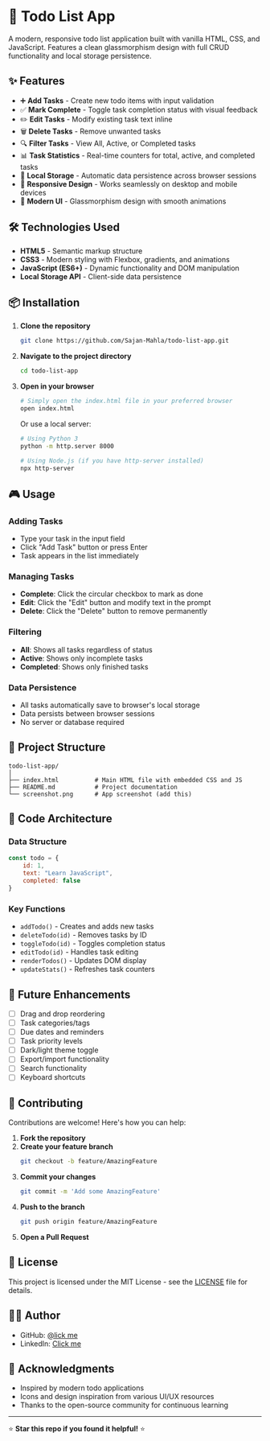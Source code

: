 # 📝 Todo List App

A modern, responsive todo list application built with vanilla HTML, CSS, and JavaScript. Features a clean glassmorphism design with full CRUD functionality and local storage persistence.



## ✨ Features

- ➕ **Add Tasks** - Create new todo items with input validation
- ✅ **Mark Complete** - Toggle task completion status with visual feedback
- ✏️ **Edit Tasks** - Modify existing task text inline
- 🗑️ **Delete Tasks** - Remove unwanted tasks
- 🔍 **Filter Tasks** - View All, Active, or Completed tasks
- 📊 **Task Statistics** - Real-time counters for total, active, and completed tasks
- 💾 **Local Storage** - Automatic data persistence across browser sessions
- 📱 **Responsive Design** - Works seamlessly on desktop and mobile devices
- 🎨 **Modern UI** - Glassmorphism design with smooth animations





## 🛠️ Technologies Used

- **HTML5** - Semantic markup structure
- **CSS3** - Modern styling with Flexbox, gradients, and animations
- **JavaScript (ES6+)** - Dynamic functionality and DOM manipulation
- **Local Storage API** - Client-side data persistence

## 📦 Installation

1. **Clone the repository**
   ```bash
   git clone https://github.com/Sajan-Mahla/todo-list-app.git
   ```

2. **Navigate to the project directory**
   ```bash
   cd todo-list-app
   ```

3. **Open in your browser**
   ```bash
   # Simply open the index.html file in your preferred browser
   open index.html
   ```

   Or use a local server:
   ```bash
   # Using Python 3
   python -m http.server 8000
   
   # Using Node.js (if you have http-server installed)
   npx http-server
   ```

## 🎮 Usage

### Adding Tasks
- Type your task in the input field
- Click "Add Task" button or press Enter
- Task appears in the list immediately

### Managing Tasks
- **Complete**: Click the circular checkbox to mark as done
- **Edit**: Click the "Edit" button and modify text in the prompt
- **Delete**: Click the "Delete" button to remove permanently

### Filtering
- **All**: Shows all tasks regardless of status
- **Active**: Shows only incomplete tasks
- **Completed**: Shows only finished tasks

### Data Persistence
- All tasks automatically save to browser's local storage
- Data persists between browser sessions
- No server or database required

## 📁 Project Structure

```
todo-list-app/
│
├── index.html          # Main HTML file with embedded CSS and JS
├── README.md           # Project documentation
└── screenshot.png      # App screenshot (add this)
```

## 🔧 Code Architecture

### Data Structure
```javascript
const todo = {
    id: 1,
    text: "Learn JavaScript",
    completed: false
}
```

### Key Functions
- `addTodo()` - Creates and adds new tasks
- `deleteTodo(id)` - Removes tasks by ID
- `toggleTodo(id)` - Toggles completion status
- `editTodo(id)` - Handles task editing
- `renderTodos()` - Updates DOM display
- `updateStats()` - Refreshes task counters

## 🚀 Future Enhancements

- [ ] Drag and drop reordering
- [ ] Task categories/tags
- [ ] Due dates and reminders
- [ ] Task priority levels
- [ ] Dark/light theme toggle
- [ ] Export/import functionality
- [ ] Search functionality
- [ ] Keyboard shortcuts

## 🤝 Contributing

Contributions are welcome! Here's how you can help:

1. **Fork the repository**
2. **Create your feature branch**
   ```bash
   git checkout -b feature/AmazingFeature
   ```
3. **Commit your changes**
   ```bash
   git commit -m 'Add some AmazingFeature'
   ```
4. **Push to the branch**
   ```bash
   git push origin feature/AmazingFeature
   ```
5. **Open a Pull Request**

## 📝 License

This project is licensed under the MIT License - see the [LICENSE](LICENSE) file for details.

## 👨‍💻 Author


- GitHub: [@lick me](https://github.com/Sajan-Mahla)
- LinkedIn: [Click me]([https://linkedin.com/in/your-profile](https://www.linkedin.com/in/sajan-mahla/))

## 🙏 Acknowledgments

- Inspired by modern todo applications
- Icons and design inspiration from various UI/UX resources
- Thanks to the open-source community for continuous learning

---

⭐ **Star this repo if you found it helpful!** ⭐
